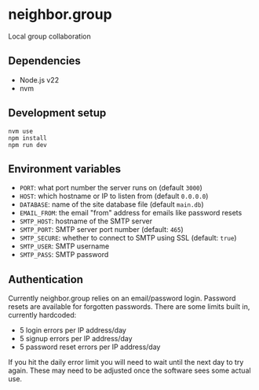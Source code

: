 # neighbor.group

Local group collaboration

## Dependencies

-   Node.js v22
-   nvm

## Development setup

```
nvm use
npm install
npm run dev
```

## Environment variables

-   `PORT`: what port number the server runs on (default `3000`)
-   `HOST`: which hostname or IP to listen from (default `0.0.0.0`)
-   `DATABASE`: name of the site database file (default `main.db`)
-   `EMAIL_FROM`: the email "from" address for emails like password resets
-   `SMTP_HOST`: hostname of the SMTP server
-   `SMTP_PORT`: SMTP server port number (default: `465`)
-   `SMTP_SECURE`: whether to connect to SMTP using SSL (default: `true`)
-   `SMTP_USER`: SMTP username
-   `SMTP_PASS`: SMTP password

## Authentication

Currently neighbor.group relies on an email/password login. Password resets are available for forgotten passwords. There are some limits built in, currently hardcoded:

- 5 login errors per IP address/day
- 5 signup errors per IP address/day
- 5 password reset errors per IP address/day

If you hit the daily error limit you will need to wait until the next day to try again. These may need to be adjusted once the software sees some actual use.